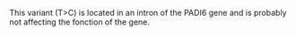 This variant (T>C) is located in an intron of the PADI6 gene and is probably not affecting the fonction of the gene. 